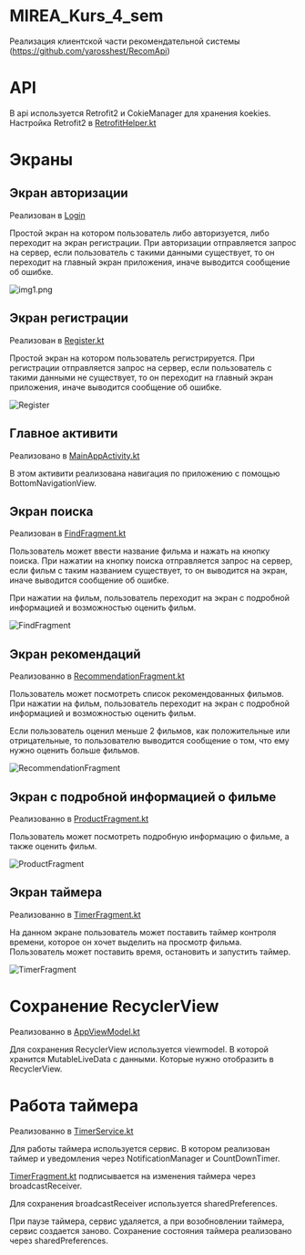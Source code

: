 # MIREA_Kurs_4_sem
Реализация клиентской части рекомендательной системы (https://github.com/yarosshest/RecomApi)

# API

В api используется Retrofit2 и CokieManager для хранения koekies.
Настройка Retrofit2 в [RetrofitHelper.kt](app/src/main/java/com/example/mirea_kurs_4_sem/api/RetrofitHelper.kt)

# Экраны

## Экран авторизации

Реализован в [Login](app/src/main/java/com/example/mirea_kurs_4_sem/aftorization/Login.kt)

Простой экран на котором пользователь либо авторизуется, либо переходит
на экран регистрации.
При авторизации отправляется запрос на сервер, если пользователь с
такими данными существует, то он переходит на главный экран приложения,
иначе выводится сообщение об ошибке.

![img1.png](img/Login.png)

## Экран регистрации

Реализован в [Register.kt](app/src/main/java/com/example/mirea_kurs_4_sem/aftorization/Register.kt)

Простой экран на котором пользователь регистрируется.
При регистрации отправляется запрос на сервер, если пользователь с
такими данными не существует, то он переходит на главный экран
приложения, иначе выводится сообщение об ошибке.

![Register](img/Register.png)

## Главное активити

Реализовано в [MainAppActivity.kt](app/src/main/java/com/example/mirea_kurs_4_sem/MainAppActivity.kt)

В этом активити реализована навигация по приложению с помощью
BottomNavigationView.

## Экран поиска

Реализован в [FindFragment.kt](app/src/main/java/com/example/mirea_kurs_4_sem/find/FindFragment.kt)

Пользователь может ввести название фильма и нажать на кнопку поиска.
При нажатии на кнопку поиска отправляется запрос на сервер, если фильм
с таким названием существует, то он выводится на экран, иначе выводится
сообщение об ошибке.

При нажатии на фильм, пользователь переходит на экран с подробной
информацией и возможностью оценить фильм.

![FindFragment](img/FindFragment.png)

## Экран рекомендаций

Реализованно в [RecommendationFragment.kt](app/src/main/java/com/example/mirea_kurs_4_sem/recommendation/RecommendationFragment.kt)

Пользователь может посмотреть список рекомендованных фильмов.
При нажатии на фильм, пользователь переходит на экран с подробной
информацией и возможностью оценить фильм.

Если пользователь оценил меньше 2 фильмов, как положительные или
отрицательные, то пользователю выводится сообщение о том, что ему нужно
оценить больше фильмов.

![RecommendationFragment](img/RecommendationFragment.png)

## Экран с подробной информацией о фильме

Реализованно в [ProductFragment.kt](app/src/main/java/com/example/mirea_kurs_4_sem/ProductFragment.kt)

Пользователь может посмотреть подробную информацию о фильме, а также
оценить фильм.

![ProductFragment](img/ProductFragment.png)

## Экран таймера

Реализованно в [TimerFragment.kt](app/src/main/java/com/example/mirea_kurs_4_sem/timer/TimerFragment.kt)

На данном экране пользователь может поставить таймер контроля времени,
которое он хочет выделить на просмотр фильма.
Пользователь может поставить время, остановить и запустить таймер.

![TimerFragment](img/TimerFragment.png)

# Сохранение RecyclerView

Реализованно в [AppViewModel.kt](app/src/main/java/com/example/mirea_kurs_4_sem/AppViewModel.kt)

Для сохранения RecyclerView используется viewmodel.
В которой хранится MutableLiveData с данными.
Которые нужно отобразить в RecyclerView.


# Работа таймера

Реализованно в [TimerService.kt](app/src/main/java/com/example/mirea_kurs_4_sem/timer/TimerService.kt)

Для работы таймера используется сервис.
В котором реализован таймер и уведомления через NotificationManager
и CountDownTimer.

[TimerFragment.kt](app/src/main/java/com/example/mirea_kurs_4_sem/timer/TimerFragment.kt)
подписывается на изменения таймера через broadcastReceiver.

Для сохранения broadcastReceiver используется sharedPreferences.

При паузе таймера, сервис удаляется, а при возобновлении таймера, сервис
создается заново.
Сохранение состояния таймера реализовано через sharedPreferences.